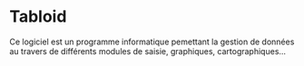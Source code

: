 # Tabloid

Ce logiciel est un programme informatique pemettant la gestion de données au travers
 de différents modules de saisie, graphiques, cartographiques... 